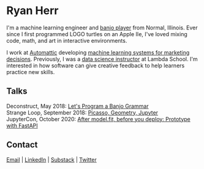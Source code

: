 # Ryan Herr

I'm a machine learning engineer and [banjo player](https://www.youtube.com/playlist?list=PLAwif0tmlJfUaGjOkqTl5RNJQLJH3798I) from Normal, Illinois. Ever since I first programmed LOGO turtles on an Apple IIe, I've loved mixing code, math, and art in interactive environments.

I work at [Automattic](https://automattic.com/) developing [machine learning systems for marketing decisions](https://data.blog/tag/pipe/). Previously, 
I was a [data science instructor](https://twitter.com/LambdaSchool/status/1263258335534632960) at Lambda School. I'm interested in how software can give creative feedback to help learners practice new skills.

## Talks
Deconstruct, May 2018: [Let's Program a Banjo Grammar](https://rrherr.github.io/banjo-grammar/)  
Strange Loop, September 2018: [Picasso, Geometry, Jupyter](https://rrherr.github.io/picasso/)  
JupyterCon, October 2020: [After model.fit, before you deploy: Prototype with FastAPI](https://github.com/rrherr/fastapi-jupytercon-2020)  

## Contact
[Email](mailto:rrherr@gmail.com) \| [LinkedIn](https://www.linkedin.com/in/ryan-herr-b5a8a77/) \| [Substack](https://ryanherr.substack.com/) \| [Twitter](https://twitter.com/rrherr)
